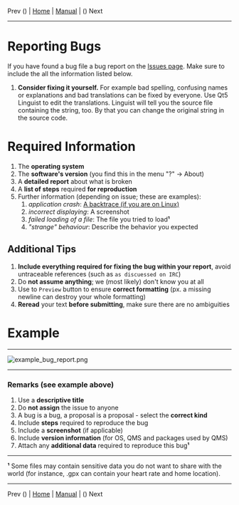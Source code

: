 Prev () | [Home](Home.html) | [Manual](DocMain.html) | () Next
- - -

# Reporting Bugs

If you have found a bug file a bug report on the [Issues page](https://bitbucket.org/maproom/qmapshack/issues?status=new&status=open).
Make sure to include the all the information listed below.

1. **Consider fixing it yourself.** For example bad spelling, confusing names or explanations and bad translations can be fixed by everyone. Use Qt5 Linguist to edit the translations. Linguist will tell you the source file containing the string, too. By that you can change the original string in the source code. 

# **Required Information**

 1. The **operating system**
 2. The **software's version** (you find this in the menu "?" -> About)
 3. A **detailed report** about what is broken
 4. A **list of steps** required **for reproduction**
 5. Further information (depending on issue; these are examples):
    1. *application crash*: [A backtrace (if you are on Linux)](TroubleShooting.html#create-a-backtrace-of-a-crash-on-linux)
    2. *incorrect displaying*: A screenshot
    3. *failed loading of a file*: The file you tried to load**¹**
    4. *"strange" behaviour*: Describe the behavior you expected

## Additional Tips

 1. **Include everything required for fixing the bug within your report**, avoid untraceable references (such as `as discuessed on IRC`)
 1. Do **not assume anything**; we (most likely) don't know you at all
 2. Use to `Preview` button to ensure **correct formatting** (px. a missing newline can destroy your whole formatting)
 3. **Reread** your text **before submitting**, make sure there are no ambiguities

# Example

---
![example_bug_report.png](https://bitbucket.org/repo/L5qerE/images/2322176961-example_bug_report.png)

---

### Remarks (see example above)
 1. Use a **descriptive title**
 2. Do **not assign** the issue to anyone
 3. A bug is a bug, a proposal is a proposal - select the **correct kind**
 4. Include **steps** required to reproduce the bug
 5. Include a **screenshot** (if applicable)
 6. Include **version information** (for OS, QMS and packages used by QMS)
 7. Attach any **additional data** required to reproduce this bug**¹**

---

**¹** Some files may contain sensitive data you do not want to share with the world (for instance, .gpx can contain your heart rate and home location).
- - -
Prev () | [Home](Home.html) | [Manual](DocMain.html) | () Next
